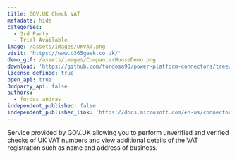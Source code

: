 ```yaml
---
title: GOV.UK Check VAT
metadate: hide
categories:
  - 3rd Party
  - Trial Available
image: /assets/images/UKVAT.png
visit: 'https://www.d365geek.co.uk/'
demo_gif: /assets/images/CompaniesHouseDemo.png
download: 'https://github.com/fordosa90/power-platform-connectors/tree/main/U.K.%20Government%20Check%20VAT'
license_defined: true
open_api: true
3rdparty_api: false
authors:
  - fordos_andras
independent_published: false
independent_publisher_link: 'https://docs.microsoft.com/en-us/connectors/companieshouseip/'
---
```

Service provided by GOV.UK allowing you to perform unverified and verified checks of UK VAT numbers and view additional details of the VAT registration such as name and address of business.